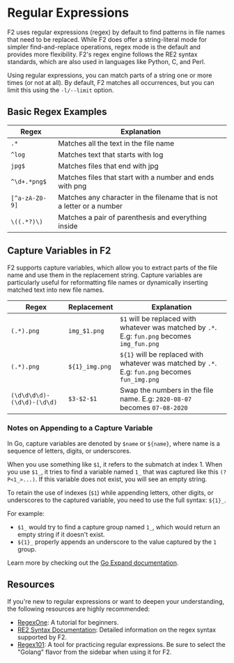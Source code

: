 # Regular Expressions

F2 uses regular expressions (regex) by default to find patterns in file names
that need to be replaced. While F2 does offer a string-literal mode for simpler
find-and-replace operations, regex mode is the default and provides more
flexibility. F2's regex engine follows the RE2 syntax standards, which are also
used in languages like Python, C, and Perl.

Using regular expressions, you can match parts of a string one or more times (or
not at all). By default, F2 matches all occurrences, but you can limit this
using the `-l/--limit` option.

## Basic Regex Examples

| **Regex**      | **Explanation**                                                        |
| -------------- | ---------------------------------------------------------------------- |
| `.*`           | Matches all the text in the file name                                  |
| `^log`         | Matches text that starts with log                                      |
| `jpg$`         | Matches files that end with jpg                                        |
| `^\d+.*png$`   | Matches files that start with a number and ends with png               |
| `[^a-zA-Z0-9]` | Matches any character in the filename that is not a letter or a number |
| `\((.*?)\)`    | Matches a pair of parenthesis and everything inside                    |

## Capture Variables in F2

F2 supports capture variables, which allow you to extract parts of the file name
and use them in the replacement string. Capture variables are particularly
useful for reformatting file names or dynamically inserting matched text into
new file names.

| **Regex**                  | **Replacement** | **Explanation**                                                                                 |
| -------------------------- | --------------- | ----------------------------------------------------------------------------------------------- |
| `(.*).png`                 | `img_$1.png`    | `$1` will be replaced with whatever was matched by `.*`. E.g: `fun.png` becomes `img_fun.png`   |
| `(.*).png`                 | `${1}_img.png`  | `${1}` will be replaced with whatever was matched by `.*`. E.g: `fun.png` becomes `fun_img.png` |
| `(\d\d\d\d)-(\d\d)-(\d\d)` | `$3-$2-$1`      | Swap the numbers in the file name. E.g: `2020-08-07` becomes `07-08-2020`                       |

### Notes on Appending to a Capture Variable

In Go, capture variables are denoted by `$name` or `${name}`, where name is a
sequence of letters, digits, or underscores.

When you use something like `$1`, it refers to the submatch at index 1. When you
use `$1_`, it tries to find a variable named `1_` that was captured like this
`(?P<1_>...)`. If this variable does not exist, you will see an empty string.

To retain the use of indexes (`$1`) while appending letters, other digits, or
underscores to the captured variable, you need to use the full syntax: `${1}_`.

For example:

- `$1_` would try to find a capture group named `1_`, which would return an
  empty string if it doesn't exist.
- `${1}_` properly appends an underscore to the value captured by the `1` group.

Learn more by checking out the
[Go Expand documentation](https://pkg.go.dev/regexp#Regexp.Expand).

## Resources

If you're new to regular expressions or want to deepen your understanding, the
following resources are highly recommended:

- [RegexOne](https://regexone.com/): A tutorial for beginners.
- [RE2 Syntax Documentation](https://github.com/google/re2/wiki/Syntax):
  Detailed information on the regex syntax supported by F2.
- [Regex101](https://regex101.com/): A tool for practicing regular expressions.
  Be sure to select the "Golang" flavor from the sidebar when using it for F2.
